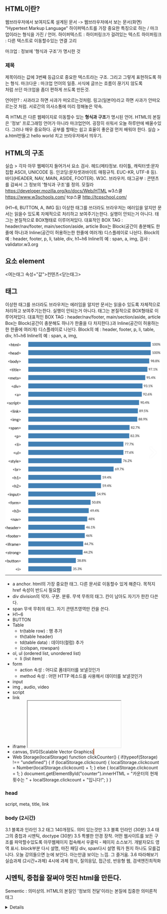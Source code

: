
## HTML이란?
웹브라우저에서 보여지도록 설계된 문서 -> 웹브라우저에서 보는 문서(화면)
"Hypertext Markup Language"
하이퍼텍스트를 가장 중요한 특징으로 하는 / 마크업이라는 형식을 가진 / 언어.
하이퍼텍스트 : 하이퍼링크가 걸려있는 텍스트
하이퍼링크 : 다른 텍스트로 이동할수있는 연결 고리

마크업 : 정보에 '형식과 구조'가 명시한 것
  <h3>제목</h3>   제목이라는 값에 3번째 등급으로 중요한 텍스트라는 구조. 그리고 그렇게 표현하도록 하는 형식.
마크다운 : 마크업 언어의 일종.  서식에 글쓰는 흐름이 끊기지 않도록 <div></div>처럼 쓰던 마크업을 좀더 편하게 쓰도록 만든것.

언어란? : 사과라고 하면 사과가 떠오르는것처럼. 링고(일본어)라고 하면 사과가 안떠오르는것 처럼.  서로간의 의사소통에 미리 정해놓은 약속.

즉 HTML은 다른 웹페이지로 이동할수 있는 **형식과 구조**가 명시된 언어. HTML의 본질은 '정보'
프로그래밍 언어가 아니라 마크업언어. 굉장히 쉬워서 오늘 하루만에 배울수있다. 그러나 매우 중요하다.
공부를 할때는 쉽고 효율이 좋은걸 먼저 배워야 한다.
실습 > a.html만들고 hello world 치고 브라우저에서 띄우기.


## HTML의 구조
실습 > 각자 아무 웹페이지 들어가서 요소 검사.
헤드(메타정보. 타이틀,  캐릭터셋:문자집합 ASCII, UNICODE 등.   인코딩:문자셋과바이트 매핑규칙. EUC-KR, UTF-8 등).
바디(HEADER, NAV, MAIN, ASIDE, FOOTER).   W3C. 브라우저.
  태그공부 : 콘텐츠를 감싸서 그 정보의 '형식과 구조'를 정의.
  모질라 https://developer.mozilla.org/ko/docs/Web/HTML
  w3스쿨 https://www.w3schools.com/
  tcp스쿨 http://tcpschool.com/


  (H1~6, BUTTON, A, IMG 등)
  이상한 태그를 쓰더라도 브라우저는 에러임을 알지만 문서는 읽을수 있도록 자체적으로 처리하고 보여주기는한다. 실행이 안되는거 아니다.
  태그는 본질적으로 BOX형태로 이루어져있다.
    대표적인 BOX TAG : header/nav/footer, main/section/aside, article
    Box는 Block(공간이 충분해도 한줄에 하나)과 Inline(공간이 허용하는한 한줄에 여러개) 디스플레이로 나뉜다.
      Block의 예 : header, footer, p, li, table, div, h1~h6
      Inline의 예 : span, a, img,
검사 : validator.w3.org

## 요소 element
<여는태그 속성="값">컨텐츠<닫는태그>

## 태그
이상한 태그를 쓰더라도 브라우저는 에러임을 알지만 문서는 읽을수 있도록 자체적으로 처리하고 보여주기는한다. 실행이 안되는거 아니다.
태그는 본질적으로 BOX형태로 이루어져있다.
  대표적인 BOX TAG : header/nav/footer, main/section/aside, article
  Box는 Block(공간이 충분해도 하나가 한줄을 다 차지한다.)과 Inline(공간이 허용하는한 한줄에 여러개) 디스플레이로 나뉜다.
    Block의 예 : header, footer, p, li, table, div, h1~h6
    Inline의 예 : span, a, img,
![태그사용율](../이미지/html태그사용율.png)
  - a
    anchor. html의 가장 중요한 태그. 다른 문서로 이동할수 있게 해준다. 목적지 href 속성이 반드시 필요함
  - div
    division의 약자. 구분. 분류.   무색 무취의 태그. 칸이 남아도 자기가 한칸 다쓴다.
  - span
    무색 무취의 태그.    자기 콘텐츠영역만 칸을 쓴다.
  - H1~6
  - BUTTON
  - Table
    - tr(table row) : 행 추가
    - th(table header)
    - td(table data) : 데이터(컬럼) 추가
    - (colspan, rowspan)
  - ol, ul (ordered list, unordered list)
    - li  (list item)
  - form
    - action 속성 : 어디로 폼데이터를 보낼것인가
    - method 속성 : 어떤 HTTP 메소드를 사용해서 데이터를 보낼것인가
  - input
  - img , audio, video
  - script
    <script type="text/javascript">내용</script>
    <script type="text/javascript" src="경로"></script>
  - link
    <link href="경로" rel="stylesheet">
    <link rel="icon" href="favicon.ico">
  - iframe
    <iframe src="삽입할페이지주소"></iframe>
  - canvas, SVG(Scalable Vector Graphics)
      <canvas id="drawCanvas" style="width:300px; height:200px; border: 1px solid #993300;"></canvas>
  - Web Storage(localStorage)
    function clickCounter() {
        if(typeof(Storage) !== "undefined") {
            if (localStorage.clickcount) {
                localStorage.clickcount = Number(localStorage.clickcount) + 1;
            } else {
                localStorage.clickcount = 1;
            }
            document.getElementById("counter").innerHTML = "카운터의 현재 횟수는 " + localStorage.clickcount + "입니다!";
        }
    }

### head
script, meta, title, link

### body (2시간)
  3.1 블록과 인라인
  3.2 태그  140개정도. 의미 있는것만
  3.3 블록 인라인 (30분)
    3.4 태그의 중첩과 시멘틱, doctype (30분)
  3.5 특별한 안경 장착. 어떤 웹사이트를 보든 구조를 파악할수있도록
  아무웹페이지 접속해서 우클릭 - 페이지 소스보기. 개발자모드 영역 표시.
  block부분 다시 설명, 마진 패딩   div, span다시 설명
  뭐가 뭔지 하나도 모를겁니다. 오늘 강의들으면 눈에 보인다. 아는만큼 보이는 느낌. 그 즐거움.
  3.6 따라해보기 실습과제 (2시간+과제)
    4시에 과제 첨삭, 질의응답, 접근성, 반응형 웹, 검색엔진최적화



## 시멘틱, 중첩을 잘써야 멋진 html을 만든다.
Sementic : 의미상의.
HTML의 본질인 '정보의 전달'이라는 본질에 집중한 의미론적 태그
<article>
<aside>
<details>
<figcaption>
<figure>
<footer>
<header>
<main>
<mark>
<nav>
<section>
<summary>
<time>

예) <div class="nav">네비게이션</div>
본질이 div이며 클래스의 이름이 nav. 시멘틱하지 않음
<nav>  이게 시맨틱.

